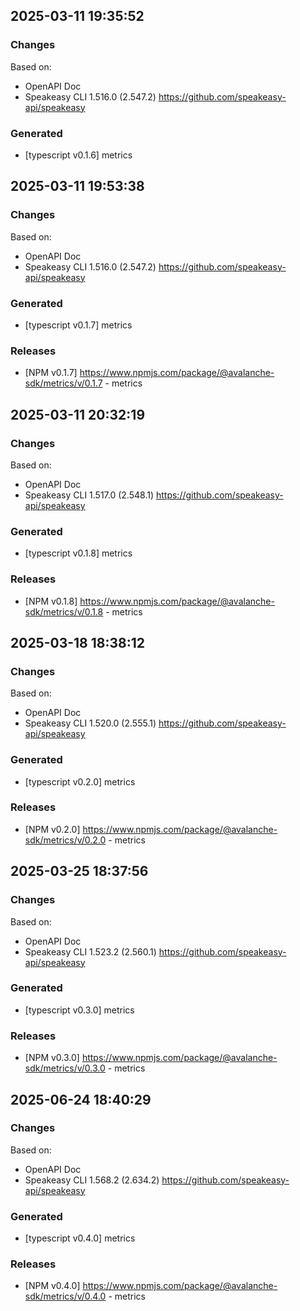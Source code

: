 

## 2025-03-11 19:35:52
### Changes
Based on:
- OpenAPI Doc  
- Speakeasy CLI 1.516.0 (2.547.2) https://github.com/speakeasy-api/speakeasy
### Generated
- [typescript v0.1.6] metrics

## 2025-03-11 19:53:38
### Changes
Based on:
- OpenAPI Doc  
- Speakeasy CLI 1.516.0 (2.547.2) https://github.com/speakeasy-api/speakeasy
### Generated
- [typescript v0.1.7] metrics
### Releases
- [NPM v0.1.7] https://www.npmjs.com/package/@avalanche-sdk/metrics/v/0.1.7 - metrics

## 2025-03-11 20:32:19
### Changes
Based on:
- OpenAPI Doc  
- Speakeasy CLI 1.517.0 (2.548.1) https://github.com/speakeasy-api/speakeasy
### Generated
- [typescript v0.1.8] metrics
### Releases
- [NPM v0.1.8] https://www.npmjs.com/package/@avalanche-sdk/metrics/v/0.1.8 - metrics

## 2025-03-18 18:38:12
### Changes
Based on:
- OpenAPI Doc  
- Speakeasy CLI 1.520.0 (2.555.1) https://github.com/speakeasy-api/speakeasy
### Generated
- [typescript v0.2.0] metrics
### Releases
- [NPM v0.2.0] https://www.npmjs.com/package/@avalanche-sdk/metrics/v/0.2.0 - metrics

## 2025-03-25 18:37:56
### Changes
Based on:
- OpenAPI Doc  
- Speakeasy CLI 1.523.2 (2.560.1) https://github.com/speakeasy-api/speakeasy
### Generated
- [typescript v0.3.0] metrics
### Releases
- [NPM v0.3.0] https://www.npmjs.com/package/@avalanche-sdk/metrics/v/0.3.0 - metrics

## 2025-06-24 18:40:29
### Changes
Based on:
- OpenAPI Doc  
- Speakeasy CLI 1.568.2 (2.634.2) https://github.com/speakeasy-api/speakeasy
### Generated
- [typescript v0.4.0] metrics
### Releases
- [NPM v0.4.0] https://www.npmjs.com/package/@avalanche-sdk/metrics/v/0.4.0 - metrics